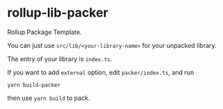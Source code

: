 # rollup-lib-packer
Rollup Package Template.

You can just use `src/lib/<your-library-name>` for your unpacked library.

The entry of your library is `index.ts`.

If you want to add `external` option, edit `packer/index.ts`, and run

```shell
yarn build-packer
```

then use `yarn build` to pack.
